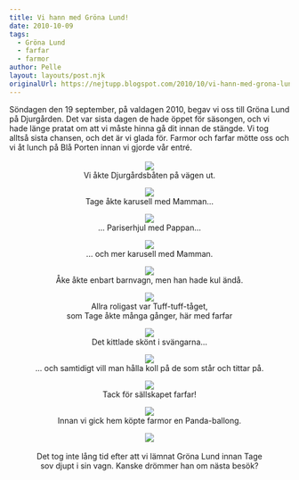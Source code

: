 ```yaml
---
title: Vi hann med Gröna Lund!
date: 2010-10-09
tags: 
  - Gröna Lund
  - farfar
  - farmor	
author: Pelle
layout: layouts/post.njk
originalUrl: https://nejtupp.blogspot.com/2010/10/vi-hann-med-grona-lund.html
---
```


<div style="text-align: center;"><div style="text-align: left;">Söndagen den 19 september, på valdagen 2010, begav vi oss till Gröna Lund på Djurgården. Det var sista dagen de hade öppet för säsongen, och vi hade länge pratat om att vi måste hinna gå dit innan de stängde. Vi tog alltså sista chansen, och det är vi glada för. Farmor och farfar mötte oss och vi åt lunch på Blå Porten innan vi gjorde vår entré.<br></div><br><img src="../../../../img/Gr%C3%B6na+Lund-_MG_4480.jpg"><br>
	<figcaption>Vi åkte Djurgårdsbåten på vägen ut.</figcaption>
</figure>

<figure>
<img src="../../../../img/Gr%C3%B6na+Lund-_MG_4567.jpg"><br>
	<figcaption>Tage åkte karusell med Mamman...</figcaption>
</figure>

<figure>
<img src="../../../../img/Gr%C3%B6na+Lund-_MG_4511.jpg"><br>
	<figcaption>... Pariserhjul med Pappan...</figcaption>
</figure>

<figure>
<img src="../../../../img/Gr%C3%B6na+Lund-_MG_4508.jpg"><br>
	<figcaption>... och mer karusell med Mamman.</figcaption>
</figure>

<figure>
<img src="../../../../img/Gr%C3%B6na+Lund-_MG_4534.jpg"><br>
	<figcaption>Åke åkte enbart barnvagn, men han hade kul ändå.</figcaption>
</figure>

<figure>
<img src="../../../../img/Gr%C3%B6na+Lund-_MG_4545.jpg"><br>
	<figcaption>Allra roligast var Tuff-tuff-tåget,<br>som Tage åkte många gånger, här med farfar</figcaption>
</figure>

<figure>
<img src="../../../../img/Gr%C3%B6na+Lund-_MG_4560.jpg"><br>
	<figcaption>Det kittlade skönt i svängarna...</figcaption>
</figure>

<figure>
<img src="../../../../img/Gr%C3%B6na+Lund-_MG_4553.jpg"><br>
	<figcaption>... och samtidigt vill man hålla koll på de som står och tittar på.</figcaption>
</figure>

<figure>
<img src="../../../../img/Gr%C3%B6na+Lund-_MG_4563.jpg"><br>
	<figcaption>Tack för sällskapet farfar!</figcaption>
</figure>

<figure>
<img src="../../../../img/Gr%C3%B6na+Lund-_MG_4577.jpg"><br>
	<figcaption>Innan vi gick hem köpte farmor en Panda-ballong.</figcaption>
</figure>

<figure>
<img src="../../../../img/Gr%C3%B6na+Lund-_MG_4627.jpg">
	<figcaption><br>Det tog inte lång tid efter att vi lämnat Gröna Lund innan  Tage<br>sov djupt i sin vagn. Kanske drömmer han om nästa besök?</span><br><br></div>
